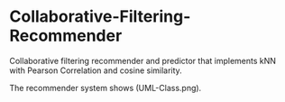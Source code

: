 # Collaborative-Filtering-Recommender
Collaborative filtering recommender and predictor that implements kNN with Pearson Correlation and cosine similarity. 

The recommender system shows (UML-Class.png).
